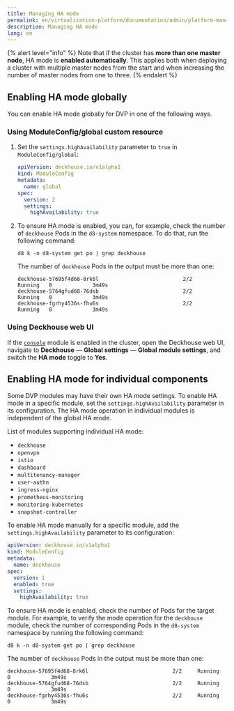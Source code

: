 ```yaml
---
title: Managing HA mode
permalink: en/virtualization-platform/documentation/admin/platform-management/high-reliability-and-availability/enable.html
description: Managing HA mode
lang: en
---
```


{% alert level="info" %}
Note that if the cluster has **more than one master node**, HA mode is **enabled automatically**.
This applies both when deploying a cluster with multiple master nodes from the start
and when increasing the number of master nodes from one to three.
{% endalert %}

## Enabling HA mode globally

You can enable HA mode globally for DVP in one of the following ways.

### Using ModuleConfig/global custom resource

1. Set the `settings.highAvailability` parameter to `true` in `ModuleConfig/global`:

   ```yaml
   apiVersion: deckhouse.io/v1alpha1
   kind: ModuleConfig
   metadata:
     name: global
   spec:
     version: 2
     settings: 
       highAvailability: true
   ```

1. To ensure HA mode is enabled,
   you can, for example, check the number of `deckhouse` Pods in the `d8-system` namespace.
   To do that, run the following command:

   ```shell
   d8 k -n d8-system get po | grep deckhouse
   ```

   The number of `deckhouse` Pods in the output must be more than one:

   ```text
   deckhouse-57695f4d68-8rk6l                           2/2     Running   0             3m49s
   deckhouse-5764gfud68-76dsb                           2/2     Running   0             3m49s
   deckhouse-fgrhy4536s-fhu6s                           2/2     Running   0             3m49s
   ```

### Using Deckhouse web UI

If the [`console`](/modules/console/) module is enabled in the cluster,
open the Deckhouse web UI, navigate to **Deckhouse** — **Global settings** — **Global module settings**,
and switch the **HA mode** toggle to **Yes**.

## Enabling HA mode for individual components

Some DVP modules may have their own HA mode settings.
To enable HA mode in a specific module, set the `settings.highAvailability` parameter in its configuration.
The HA mode operation in individual modules is independent of the global HA mode.

List of modules supporting individual HA mode:

- `deckhouse`
- `openvpn`
- `istio`
- `dashboard`
- `multitenancy-manager`
- `user-authn`
- `ingress-nginx`
- `prometheus-monitoring`
- `monitoring-kubernetes`
- `snapshot-controller`

To enable HA mode manually for a specific module,
add the `settings.highAvailability` parameter to its configuration:

```yaml
apiVersion: deckhouse.io/v1alpha1
kind: ModuleConfig
metadata:
  name: deckhouse
spec:
  version: 1
  enabled: true
  settings:
    highAvailability: true
```

To ensure HA mode is enabled, check the number of Pods for the target module.
For example, to verify the mode operation for the `deckhouse` module,
check the number of corresponding Pods in the `d8-system` namespace by running the following command:

```shell
d8 k -n d8-system get po | grep deckhouse
```

The number of `deckhouse` Pods in the output must be more than one:

```text
deckhouse-57695f4d68-8rk6l                           2/2     Running   0             3m49s
deckhouse-5764gfud68-76dsb                           2/2     Running   0             3m49s
deckhouse-fgrhy4536s-fhu6s                           2/2     Running   0             3m49s
```
